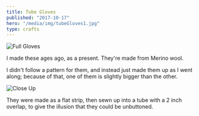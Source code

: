 ```yaml
---
title: Tube Gloves
published: "2017-10-17"
hero: "/media/img/tubeGloves1.jpg"
type: crafts
---
```


![Full Gloves](http://res.cloudinary.com/codogo/image/upload/c_limit,w_1000/a_270/v1511428218/23376873_10159553946490301_730935787_o_qiyp0b.jpg)

I made these ages ago, as a present. They're made from Merino wool.

I didn't follow a pattern for them, and instead just made them up as I went along; because of that, one of them is slightly bigger than the other.

![Close Up](http://res.cloudinary.com/codogo/image/upload/c_crop,w_1000,x_600,y_1400/a_270/c_limit,w_1000/v1511428218/23376873_10159553946490301_730935787_o_qiyp0b.jpg)

They were made as a flat strip, then sewn up into a tube with a 2 inch overlap, to give the illusion that they could be unbuttoned.
